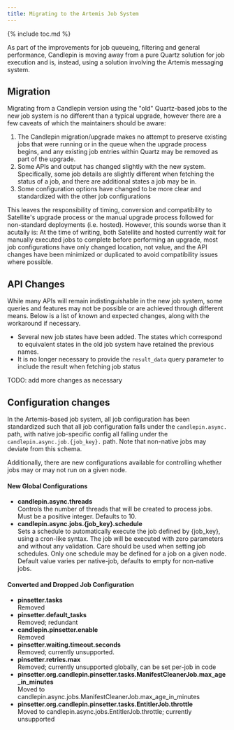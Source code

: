 ```yaml
---
title: Migrating to the Artemis Job System
---
```

{% include toc.md %}

As part of the improvements for job queueing, filtering and general performance, Candlepin is moving
away from a pure Quartz solution for job execution and is, instead, using a solution involving the
Artemis messaging system.

## Migration

Migrating from a Candlepin version using the "old" Quartz-based jobs to the new job system is no
different than a typical upgrade, however there are a few caveats of which the maintainers should
be aware:

1. The Candlepin migration/upgrade makes no attempt to preserve existing jobs that were running or
   in the queue when the upgrade process begins, and any existing job entries within Quartz may be
   removed as part of the upgrade.
1. Some APIs and output has changed slightly with the new system. Specifically, some job details
   are slightly different when fetching the status of a job, and there are additional states a job
   may be in.
1. Some configuration options have changed to be more clear and standardized with the other job
   configurations


This leaves the responsibility of timing, conversion and compatibility to Satellite's upgrade process
or the manual upgrade process followed for non-standard deployments (i.e. hosted). However, this sounds
worse than it acutally is: At the time of writing, both Satellite and hosted currently wait for manually
executed jobs to complete before performing an upgrade, most job configurations have only changed
location, not value, and the API changes have been minimized or duplicated to avoid compatibility issues
where possible.



## API Changes

While many APIs will remain indistinguishable in the new job system, some queries and features may not
be possible or are achieved through different means. Below is a list of known and expected changes, along
with the workaround if necessary.

- Several new job states have been added. The states which correspond to equivalent states in the old job
  system have retained the previous names.
- It is no longer necessary to provide the ```result_data``` query parameter to include the result when
  fetching job status

TODO: add more changes as necessary



## Configuration changes

In the Artemis-based job system, all job configuration has been standardized such that all job configuration
falls under the ```candlepin.async.``` path, with native job-specific config all falling under the
```candlepin.async.job.{job_key}.``` path. Note that non-native jobs may deviate from this schema.

Additionally, there are new configurations available for controlling whether jobs may or may not run
on a given node.

#### New Global Configurations

- **candlepin.async.threads**<br/>
  Controls the number of threads that will be created to process jobs. Must be a positive integer. Defaults to 10.
- **candlepin.async.jobs.{job_key}.schedule**<br/>
  Sets a schedule to automatically execute the job defined by {job_key}, using a cron-like syntax. The job will be executed with zero parameters and without any validation. Care should be used when setting job schedules. Only one schedule may be defined for a job on a given node. Default value varies per native-job, defaults to empty for non-native jobs.

#### Converted and Dropped Job Configuration

- **pinsetter.tasks**<br/>
  Removed
- **pinsetter.default_tasks**<br/>
  Removed; redundant
- **candlepin.pinsetter.enable**<br/>
  Removed
- **pinsetter.waiting.timeout.seconds**<br/>
  Removed; currently unsupported.
- **pinsetter.retries.max**<br/>
  Removed; currently unsupported globally, can be set per-job in code
- **pinsetter.org.candlepin.pinsetter.tasks.ManifestCleanerJob.max_age_in_minutes**<br/>
  Moved to candlepin.async.jobs.ManifestCleanerJob.max_age_in_minutes
- **pinsetter.org.candlepin.pinsetter.tasks.EntitlerJob.throttle**<br/>
  Moved to candlepin.async.jobs.EntitlerJob.throttle; currently unsupported


